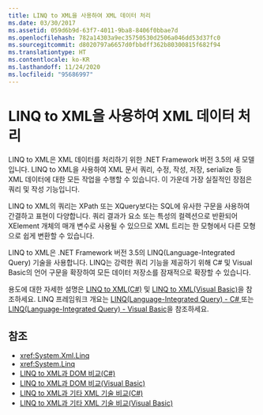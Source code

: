 ```yaml
---
title: LINQ to XML을 사용하여 XML 데이터 처리
ms.date: 03/30/2017
ms.assetid: 059d6b9d-63f7-4011-9ba8-8406f0bbae7d
ms.openlocfilehash: 782a14303a9ec35750530d2506a046dd53d37fc0
ms.sourcegitcommit: d8020797a6657d0fbbdff362b80300815f682f94
ms.translationtype: HT
ms.contentlocale: ko-KR
ms.lasthandoff: 11/24/2020
ms.locfileid: "95686997"
---
```

# <a name="process-xml-data-using-linq-to-xml"></a>LINQ to XML을 사용하여 XML 데이터 처리

LINQ to XML은 XML 데이터를 처리하기 위한 .NET Framework 버전 3.5의 새 모델입니다. LINQ to XML을 사용하여 XML 문서 쿼리, 수정, 작성, 저장, serialize 등 XML 데이터에 대한 모든 작업을 수행할 수 있습니다. 이 가운데 가장 실질적인 장점은 쿼리 및 작성 기능입니다.  
  
 LINQ to XML의 쿼리는 XPath 또는 XQuery보다는 SQL에 유사한 구문을 사용하여 간결하고 표현이 다양합니다. 쿼리 결과가 요소 또는 특성의 컬렉션으로 반환되어 XElement 개체의 매개 변수로 사용될 수 있으므로 XML 트리는 한 모형에서 다른 모형으로 쉽게 변환할 수 있습니다.  
  
 LINQ to XML은 .NET Framework 버전 3.5의 LINQ(Language-Integrated Query) 기술을 사용합니다. LINQ는 강력한 쿼리 기능을 제공하기 위해 C# 및 Visual Basic의 언어 구문을 확장하여 모든 데이터 저장소를 잠재적으로 확장할 수 있습니다.  
  
 용도에 대한 자세한 설명은 [LINQ to XML(C#)](../../linq/linq-xml-overview.md) 및 [LINQ to XML(Visual Basic)](../../linq/linq-xml-overview.md)을 참조하세요. LINQ 프레임워크 개요는 [LINQ(Language-Integrated Query) - C# ](../../../csharp/programming-guide/concepts/linq/index.md) 또는 [LINQ(Language-Integrated Query) - Visual Basic](../../../visual-basic/programming-guide/concepts/linq/index.md)을 참조하세요.  
  
## <a name="see-also"></a>참조

- <xref:System.Xml.Linq>
- <xref:System.Linq>
- [LINQ to XML과 DOM 비교(C#)](../../linq/linq-xml-vs-dom.md)
- [LINQ to XML과 DOM 비교(Visual Basic)](../../linq/linq-xml-vs-dom.md)
- [LINQ to XML과 기타 XML 기술 비교(C#)](../../linq/linq-xml-vs-xml-technologies.md)
- [LINQ to XML과 기타 XML 기술 비교(Visual Basic)](../../linq/linq-xml-vs-xml-technologies.md)
